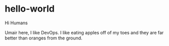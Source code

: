 # hello-world

Hi Humans 

Umair here, I like DevOps.
I like eating apples off of my toes and they are far better than oranges from the ground.
